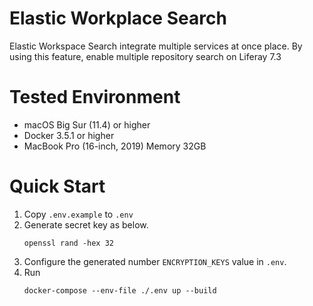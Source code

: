 # Elastic Workplace Search
Elastic Workspace Search integrate multiple services at once place. By using this feature, enable multiple repository search on Liferay 7.3

# Tested Environment
- macOS Big Sur (11.4) or higher
- Docker 3.5.1 or higher
- MacBook Pro (16-inch, 2019) Memory 32GB

# Quick Start
1. Copy `.env.example` to `.env`
1. Generate secret key as below.
    ```
    openssl rand -hex 32
    ```
1. Configure the generated number `ENCRYPTION_KEYS` value in `.env`.
1. Run
    ```
    docker-compose --env-file ./.env up --build
    ```
